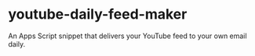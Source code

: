 # youtube-daily-feed-maker
An Apps Script snippet that delivers your YouTube feed to your own email daily.
